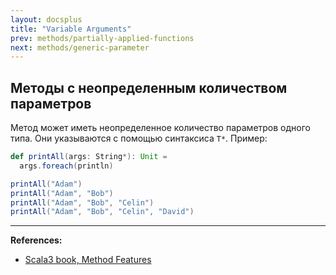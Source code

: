 ```yaml
---
layout: docsplus
title: "Variable Arguments"
prev: methods/partially-applied-functions
next: methods/generic-parameter
---
```


## Методы с неопределенным количеством параметров

Метод может иметь неопределенное количество параметров одного типа.
Они указываются с помощью синтаксиса `T*`. Пример:

```scala mdoc
def printAll(args: String*): Unit =
  args.foreach(println)

printAll("Adam")
printAll("Adam", "Bob")
printAll("Adam", "Bob", "Celin")
printAll("Adam", "Bob", "Celin", "David")
```


---

**References:**
- [Scala3 book, Method Features](https://docs.scala-lang.org/scala3/book/methods-most.html)
